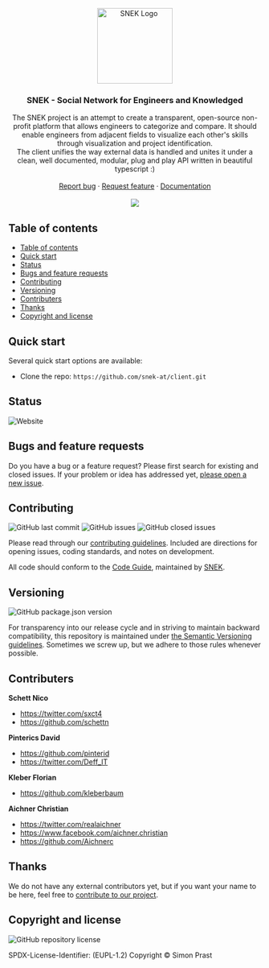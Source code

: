 <p align="center">
  <a href="https://snek.at/" target="_blank" rel="noopener noreferrer">
    <img src="https://avatars2.githubusercontent.com/u/55870326?s=400&u=c6c7f06305ddc94747d474850fde7b2044f53838&v=4" alt="SNEK Logo" height="150">
  </a>
</p>

<h3 align="center">SNEK - Social Network for Engineers and Knowledged</h3>
<p align="center">
The SNEK project is an attempt to create a transparent, open-source non-profit platform that allows engineers to categorize and compare. It should enable engineers from adjacent fields to visualize each other's skills through visualization and project identification.
  <br>
The client unifies the way external data is handled and unites it under a clean, well documented, modular, plug and play API written in beautiful typescript :)
  <br>
  <br>
  <a href="https://github.com/snek-at/client/issues/new?template=bug_report.md">Report bug</a>
  ·
  <a href="https://github.com/snek-at/client/issues/new?template=feature_request.md">Request feature</a>
  ·
  <a href="https://www.overleaf.com/read/bcxwhwbhrmps">Documentation</a>
  <br>
  <br>
  <a href="https://www.codacy.com/app/kleberbaum/client">
    <img src="https://api.codacy.com/project/badge/Grade/20d80a1790c44c90a3376e77d34a99ff" />
  </a>
</p>

## Table of contents

-   [Table of contents](#table-of-contents)
-   [Quick start](#quick-start)
-   [Status](#status)
-   [Bugs and feature requests](#bugs-and-feature-requests)
-   [Contributing](#contributing)
-   [Versioning](#versioning)
-   [Contributers](#contributers)
-   [Thanks](#thanks)
-   [Copyright and license](#copyright-and-license)

## [](#quick-start)Quick start

Several quick start options are available:

-   Clone the repo: `https://github.com/snek-at/client.git`

## [](#status)Status

![Website](https://img.shields.io/website/https/snek.at?label=website)

## [](#bug-and-feature-requests)Bugs and feature requests

Do you have a bug or a feature request? Please first search for existing and closed issues. If your problem or idea has
addressed yet, [please open a new issue](https://github.com/snek-at/client/issues/new/choose).

## [](#contributing)Contributing

![GitHub last commit](https://img.shields.io/github/last-commit/snek-at/client)
![GitHub issues](https://img.shields.io/github/issues-raw/snek-at/client)
![GitHub closed issues](https://img.shields.io/github/issues-closed-raw/snek-at/client?color=green)

Please read through our
[contributing guidelines](https://github.com/snek-at/client/blob/master/CONTRIBUTING.md). Included are
directions for opening issues, coding standards, and notes on development.

All code should conform to the [Code Guide](https://github.com/snek-at/tonic/blob/master/STYLE_GUIDE.md), maintained by
[SNEK](https://github.com/snek-at).

## [](#versioning)Versioning

![GitHub package.json version](https://img.shields.io/github/package-json/v/snek-at/client)

For transparency into our release cycle and in striving to maintain backward compatibility, this repository is
maintained under [the Semantic Versioning guidelines](https://semver.org/). Sometimes we screw up, but we adhere to
those rules whenever possible.

## [](#contributers)Contributers

**Schett Nico**

-   <https://twitter.com/sxct4>
-   <https://github.com/schettn>

**Pinterics David**

-   <https://github.com/pinterid>
-   <https://twitter.com/Deff_IT>

**Kleber Florian**

-   <https://github.com/kleberbaum>

**Aichner Christian**

-   <https://twitter.com/realaichner>
-   <https://www.facebook.com/aichner.christian>
-   <https://github.com/Aichnerc>

## [](#thanks)Thanks

We do not have any external contributors yet, but if you want your name to be here, feel free
to [contribute to our project](#contributing).

## [](#copyright-and-license)Copyright and license

![GitHub repository license](https://img.shields.io/badge/license-EUPL--1.2-blue)

SPDX-License-Identifier: (EUPL-1.2)
Copyright © Simon Prast
